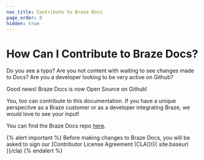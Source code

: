 ```yaml
---
nav_title: Contribute to Braze Docs
page_order: 0
hidden: true
---
```


# How Can I Contribute to Braze Docs?

Do you see a typo? Are you not content with waiting to see changes made to Docs? Are you a developer looking to be very active on Github?

Good news! Braze Docs is now Open Source on Github!

You, too can contribute to this documentation. If you have a unique perspective as a Braze customer or as a developer integrating Braze, we would love to see your input!

You can find the Braze Docs repo [here](https://github.com/Appboy/braze-docs/).

{% alert important %}
Before making changes to Braze Docs, you will be asked to sign our [Contributor License Agreement (CLA)]({{ site.baseurl }}/cla)
{% endalert %}
